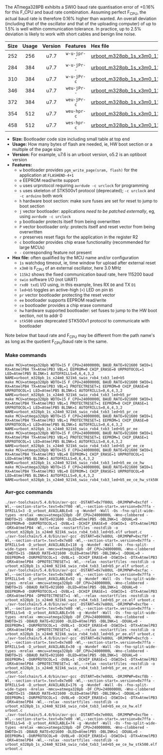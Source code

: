 The ATmega328PB exhibits a SWIO baud rate quantisation error of +0.16% for this F_CPU and baud rate combination. Assuming perfect F<sub>CPU</sub>, the actual baud rate is therefore 0.16% higher than wanted. An overall deviation (including that of the oscillator and that of the uploading computer) of up to 1.5% is well within communication tolerance. In practice, up to 2.5% deviation is likely to work with short cables and benign line noise.

|Size|Usage|Version|Features|Hex file|
|:-:|:-:|:-:|:-:|:--|
|252|256|u7.7|`w-u-jpr--`|[urboot_m328pb_1s_x3m0_115k2_swio_rxb4_txb3_led+b5.hex](https://raw.githubusercontent.com/stefanrueger/urboot.hex/main/boards/uno/atmega328pb/watchdog_1_s/external_oscillator/+3m000000_hz/+115k2_baud/uart1_rxb4_txb3/led+b5/urboot_m328pb_1s_x3m0_115k2_swio_rxb4_txb3_led+b5.hex)|
|284|384|u7.7|`w-u-jPr--`|[urboot_m328pb_1s_x3m0_115k2_swio_rxb4_txb3_led+b5_pr.hex](https://raw.githubusercontent.com/stefanrueger/urboot.hex/main/boards/uno/atmega328pb/watchdog_1_s/external_oscillator/+3m000000_hz/+115k2_baud/uart1_rxb4_txb3/led+b5/urboot_m328pb_1s_x3m0_115k2_swio_rxb4_txb3_led+b5_pr.hex)|
|310|384|u7.7|`w-u-jPr-c`|[urboot_m328pb_1s_x3m0_115k2_swio_rxb4_txb3_led+b5_pr_ce.hex](https://raw.githubusercontent.com/stefanrueger/urboot.hex/main/boards/uno/atmega328pb/watchdog_1_s/external_oscillator/+3m000000_hz/+115k2_baud/uart1_rxb4_txb3/led+b5/urboot_m328pb_1s_x3m0_115k2_swio_rxb4_txb3_led+b5_pr_ce.hex)|
|346|384|u7.7|`weu-jPr--`|[urboot_m328pb_1s_x3m0_115k2_swio_rxb4_txb3_led+b5_pr_ee.hex](https://raw.githubusercontent.com/stefanrueger/urboot.hex/main/boards/uno/atmega328pb/watchdog_1_s/external_oscillator/+3m000000_hz/+115k2_baud/uart1_rxb4_txb3/led+b5/urboot_m328pb_1s_x3m0_115k2_swio_rxb4_txb3_led+b5_pr_ee.hex)|
|372|384|u7.7|`weu-jPr-c`|[urboot_m328pb_1s_x3m0_115k2_swio_rxb4_txb3_led+b5_pr_ee_ce.hex](https://raw.githubusercontent.com/stefanrueger/urboot.hex/main/boards/uno/atmega328pb/watchdog_1_s/external_oscillator/+3m000000_hz/+115k2_baud/uart1_rxb4_txb3/led+b5/urboot_m328pb_1s_x3m0_115k2_swio_rxb4_txb3_led+b5_pr_ee_ce.hex)|
|354|512|u7.7|`weu-hpr-c`|[urboot_m328pb_1s_x3m0_115k2_swio_rxb4_txb3_led+b5_ee_ce_hw.hex](https://raw.githubusercontent.com/stefanrueger/urboot.hex/main/boards/uno/atmega328pb/watchdog_1_s/external_oscillator/+3m000000_hz/+115k2_baud/uart1_rxb4_txb3/led+b5/urboot_m328pb_1s_x3m0_115k2_swio_rxb4_txb3_led+b5_ee_ce_hw.hex)|
|458|512|u7.7|`wes-hpr-c`|[urboot_m328pb_1s_x3m0_115k2_swio_rxb4_txb3_led+b5_ee_ce_hw_stk500.hex](https://raw.githubusercontent.com/stefanrueger/urboot.hex/main/boards/uno/atmega328pb/watchdog_1_s/external_oscillator/+3m000000_hz/+115k2_baud/uart1_rxb4_txb3/led+b5/urboot_m328pb_1s_x3m0_115k2_swio_rxb4_txb3_led+b5_ee_ce_hw_stk500.hex)|

- **Size:** Bootloader code size including small table at top end
- **Usage:** How many bytes of flash are needed, ie, HW boot section or a multiple of the page size
- **Version:** For example, u7.6 is an urboot version, o5.2 is an optiboot version
- **Features:**
  + `w` bootloader provides `pgm_write_page(sram, flash)` for the application at `FLASHEND-4+1`
  + `e` EEPROM read/write support
  + `u` uses urprotocol requiring `avrdude -c urclock` for programming
  + `s` uses skeleton of STK500v1 protocol (deprecated); `-c urclock` and `-c arduino` both work
  + `h` hardware boot section: make sure fuses are set for reset to jump to boot section
  + `j` vector bootloader: applications *need to be patched externally*, eg, using `avrdude -c urclock`
  + `p` bootloader protects itself from being overwritten
  + `P` vector bootloader only: protects itself and reset vector from being overwritten
  + `r` preserves reset flags for the application in the register R2
  + `c` bootloader provides chip erase functionality (recommended for large MCUs)
  + `-` corresponding feature not present
- **Hex file:** often qualified by the MCU name and/or configuration
  + `1s` watchdog timeout, ie, time window for upload after external reset
  + `x3m0` is F<sub>CPU</sub> of an external oscillator, here 3.0 MHz
  + `115k2` shows the fixed communication baud rate, here 115200 baud
  + `swio` software I/O (not UART)
  + `rxd0 txd1` I/O using, in this example, lines RX `D0` and TX `D1`
  + `led+b5` toggles an active-high (`+`) LED on pin `B5`
  + `pr` vector bootloader protecting the reset vector
  + `ee` bootloader supports EEPROM read/write
  + `ce` bootloader provides a chip erase command
  + `hw` hardware supported bootloader: set fuses to jump to the HW boot section, not to addr 0
  + `stk500` uses deprecated STK500v1 protocol to communicate with bootloader


Note below that baud rate and F<sub>CPU</sub> may be different from the path name's as long as the quotient F<sub>CPU</sub>/baud rate is the same.

### Make commands
```
make MCU=atmega328pb WDTO=1S F_CPU=24000000L BAUD_RATE=921600 SWIO=1 RX=AtmelPB4 TX=AtmelPB3 VBL=1 EEPROM=0 CHIP_ERASE=0 URPROTOCOL=1 LED=AtmelPB5 BLINK=1 AUTOFRILLS=0,6,4,3,2 NAME=urboot_m328pb_1s_x24m0_921k6_swio_rxb4_txb3_led+b5
make MCU=atmega328pb WDTO=1S F_CPU=24000000L BAUD_RATE=921600 SWIO=1 RX=AtmelPB4 TX=AtmelPB3 VBL=1 PROTECTRESET=1 EEPROM=0 CHIP_ERASE=0 URPROTOCOL=1 LED=AtmelPB5 BLINK=1 AUTOFRILLS=0,6,4,3,2 NAME=urboot_m328pb_1s_x24m0_921k6_swio_rxb4_txb3_led+b5_pr
make MCU=atmega328pb WDTO=1S F_CPU=24000000L BAUD_RATE=921600 SWIO=1 RX=AtmelPB4 TX=AtmelPB3 VBL=1 PROTECTRESET=1 EEPROM=0 CHIP_ERASE=1 URPROTOCOL=1 LED=AtmelPB5 BLINK=1 AUTOFRILLS=0,6,4,3,2 NAME=urboot_m328pb_1s_x24m0_921k6_swio_rxb4_txb3_led+b5_pr_ce
make MCU=atmega328pb WDTO=1S F_CPU=24000000L BAUD_RATE=921600 SWIO=1 RX=AtmelPB4 TX=AtmelPB3 VBL=1 PROTECTRESET=1 EEPROM=1 CHIP_ERASE=0 URPROTOCOL=1 LED=AtmelPB5 BLINK=1 AUTOFRILLS=0,6,4,3,2 NAME=urboot_m328pb_1s_x24m0_921k6_swio_rxb4_txb3_led+b5_pr_ee
make MCU=atmega328pb WDTO=1S F_CPU=24000000L BAUD_RATE=921600 SWIO=1 RX=AtmelPB4 TX=AtmelPB3 VBL=1 PROTECTRESET=1 EEPROM=1 CHIP_ERASE=1 URPROTOCOL=1 LED=AtmelPB5 BLINK=1 AUTOFRILLS=0,6,4,3,2 NAME=urboot_m328pb_1s_x24m0_921k6_swio_rxb4_txb3_led+b5_pr_ee_ce
make MCU=atmega328pb WDTO=1S F_CPU=24000000L BAUD_RATE=921600 SWIO=1 RX=AtmelPB4 TX=AtmelPB3 VBL=0 EEPROM=1 CHIP_ERASE=1 URPROTOCOL=1 LED=AtmelPB5 BLINK=1 AUTOFRILLS=0,6,4,3,2 NAME=urboot_m328pb_1s_x24m0_921k6_swio_rxb4_txb3_led+b5_ee_ce_hw
make MCU=atmega328pb WDTO=1S F_CPU=24000000L BAUD_RATE=921600 SWIO=1 RX=AtmelPB4 TX=AtmelPB3 VBL=0 EEPROM=1 CHIP_ERASE=1 URPROTOCOL=0 LED=AtmelPB5 BLINK=1 AUTOFRILLS=0,6,4,3,2 NAME=urboot_m328pb_1s_x24m0_921k6_swio_rxb4_txb3_led+b5_ee_ce_hw_stk500
```

### Avr-gcc commands
```
./avr-toolchain/5.4.0/bin/avr-gcc -DSTART=0x7f00UL -DRJMPWP=0xcfdf -Wl,--section-start=.text=0x7f00 -Wl,--section-start=.version=0x7ffa -DFRILLS=3 -D_urboot_AVAILABLE=8 -g -Wundef -Wall -Os -fno-split-wide-types -mrelax -mmcu=atmega328pb -DF_CPU=24000000L -Wno-clobbered -DWDTO=1S -DBAUD_RATE=921600 -DLED=AtmelPB5 -DBLINK=1 -DDUAL=0 -DEEPROM=0 -DURPROTOCOL=1 -DVBL=1 -DCHIP_ERASE=0 -DSWIO=1 -DTX=AtmelPB3 -DRX=AtmelPB4 -Wl,--relax -nostartfiles -nostdlib -o urboot_m328pb_1s_x24m0_921k6_swio_rxb4_txb3_led+b5.elf urboot.c
./avr-toolchain/5.4.0/bin/avr-gcc -DSTART=0x7e80UL -DRJMPWP=0xcf9f -Wl,--section-start=.text=0x7e80 -Wl,--section-start=.version=0x7ffa -DFRILLS=6 -D_urboot_AVAILABLE=118 -g -Wundef -Wall -Os -fno-split-wide-types -mrelax -mmcu=atmega328pb -DF_CPU=24000000L -Wno-clobbered -DWDTO=1S -DBAUD_RATE=921600 -DLED=AtmelPB5 -DBLINK=1 -DDUAL=0 -DEEPROM=0 -DURPROTOCOL=1 -DVBL=1 -DCHIP_ERASE=0 -DSWIO=1 -DTX=AtmelPB3 -DRX=AtmelPB4 -DPROTECTRESET=1 -Wl,--relax -nostartfiles -nostdlib -o urboot_m328pb_1s_x24m0_921k6_swio_rxb4_txb3_led+b5_pr.elf urboot.c
./avr-toolchain/5.4.0/bin/avr-gcc -DSTART=0x7e80UL -DRJMPWP=0xcfac -Wl,--section-start=.text=0x7e80 -Wl,--section-start=.version=0x7ffa -DFRILLS=6 -D_urboot_AVAILABLE=92 -g -Wundef -Wall -Os -fno-split-wide-types -mrelax -mmcu=atmega328pb -DF_CPU=24000000L -Wno-clobbered -DWDTO=1S -DBAUD_RATE=921600 -DLED=AtmelPB5 -DBLINK=1 -DDUAL=0 -DEEPROM=0 -DURPROTOCOL=1 -DVBL=1 -DCHIP_ERASE=1 -DSWIO=1 -DTX=AtmelPB3 -DRX=AtmelPB4 -DPROTECTRESET=1 -Wl,--relax -nostartfiles -nostdlib -o urboot_m328pb_1s_x24m0_921k6_swio_rxb4_txb3_led+b5_pr_ce.elf urboot.c
./avr-toolchain/5.4.0/bin/avr-gcc -DSTART=0x7e80UL -DRJMPWP=0xcfbe -Wl,--section-start=.text=0x7e80 -Wl,--section-start=.version=0x7ffa -DFRILLS=6 -D_urboot_AVAILABLE=56 -g -Wundef -Wall -Os -fno-split-wide-types -mrelax -mmcu=atmega328pb -DF_CPU=24000000L -Wno-clobbered -DWDTO=1S -DBAUD_RATE=921600 -DLED=AtmelPB5 -DBLINK=1 -DDUAL=0 -DEEPROM=1 -DURPROTOCOL=1 -DVBL=1 -DCHIP_ERASE=0 -DSWIO=1 -DTX=AtmelPB3 -DRX=AtmelPB4 -DPROTECTRESET=1 -Wl,--relax -nostartfiles -nostdlib -o urboot_m328pb_1s_x24m0_921k6_swio_rxb4_txb3_led+b5_pr_ee.elf urboot.c
./avr-toolchain/5.4.0/bin/avr-gcc -DSTART=0x7e80UL -DRJMPWP=0xcfcb -Wl,--section-start=.text=0x7e80 -Wl,--section-start=.version=0x7ffa -DFRILLS=6 -D_urboot_AVAILABLE=30 -g -Wundef -Wall -Os -fno-split-wide-types -mrelax -mmcu=atmega328pb -DF_CPU=24000000L -Wno-clobbered -DWDTO=1S -DBAUD_RATE=921600 -DLED=AtmelPB5 -DBLINK=1 -DDUAL=0 -DEEPROM=1 -DURPROTOCOL=1 -DVBL=1 -DCHIP_ERASE=1 -DSWIO=1 -DTX=AtmelPB3 -DRX=AtmelPB4 -DPROTECTRESET=1 -Wl,--relax -nostartfiles -nostdlib -o urboot_m328pb_1s_x24m0_921k6_swio_rxb4_txb3_led+b5_pr_ee_ce.elf urboot.c
./avr-toolchain/5.4.0/bin/avr-gcc -DSTART=0x7e00UL -DRJMPWP=0xcf8b -Wl,--section-start=.text=0x7e00 -Wl,--section-start=.version=0x7ffa -DFRILLS=6 -D_urboot_AVAILABLE=176 -g -Wundef -Wall -Os -fno-split-wide-types -mrelax -mmcu=atmega328pb -DF_CPU=24000000L -Wno-clobbered -DWDTO=1S -DBAUD_RATE=921600 -DLED=AtmelPB5 -DBLINK=1 -DDUAL=0 -DEEPROM=1 -DURPROTOCOL=1 -DVBL=0 -DCHIP_ERASE=1 -DSWIO=1 -DTX=AtmelPB3 -DRX=AtmelPB4 -Wl,--relax -nostartfiles -nostdlib -o urboot_m328pb_1s_x24m0_921k6_swio_rxb4_txb3_led+b5_ee_ce_hw.elf urboot.c
./avr-toolchain/5.4.0/bin/avr-gcc -DSTART=0x7e00UL -DRJMPWP=0xcfbe -Wl,--section-start=.text=0x7e00 -Wl,--section-start=.version=0x7ffa -DFRILLS=6 -D_urboot_AVAILABLE=74 -g -Wundef -Wall -Os -fno-split-wide-types -mrelax -mmcu=atmega328pb -DF_CPU=24000000L -Wno-clobbered -DWDTO=1S -DBAUD_RATE=921600 -DLED=AtmelPB5 -DBLINK=1 -DDUAL=0 -DEEPROM=1 -DURPROTOCOL=0 -DVBL=0 -DCHIP_ERASE=1 -DSWIO=1 -DTX=AtmelPB3 -DRX=AtmelPB4 -Wl,--relax -nostartfiles -nostdlib -o urboot_m328pb_1s_x24m0_921k6_swio_rxb4_txb3_led+b5_ee_ce_hw_stk500.elf urboot.c
```

